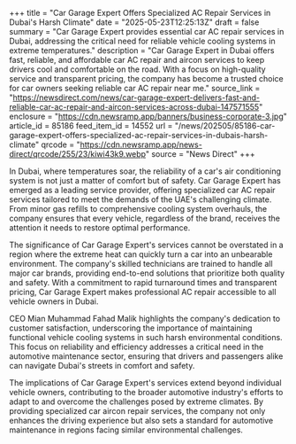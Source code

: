 +++
title = "Car Garage Expert Offers Specialized AC Repair Services in Dubai's Harsh Climate"
date = "2025-05-23T12:25:13Z"
draft = false
summary = "Car Garage Expert provides essential car AC repair services in Dubai, addressing the critical need for reliable vehicle cooling systems in extreme temperatures."
description = "Car Garage Expert in Dubai offers fast, reliable, and affordable car AC repair and aircon services to keep drivers cool and comfortable on the road. With a focus on high-quality service and transparent pricing, the company has become a trusted choice for car owners seeking reliable car AC repair near me."
source_link = "https://newsdirect.com/news/car-garage-expert-delivers-fast-and-reliable-car-ac-repair-and-aircon-services-across-dubai-147571555"
enclosure = "https://cdn.newsramp.app/banners/business-corporate-3.jpg"
article_id = 85186
feed_item_id = 14552
url = "/news/202505/85186-car-garage-expert-offers-specialized-ac-repair-services-in-dubais-harsh-climate"
qrcode = "https://cdn.newsramp.app/news-direct/qrcode/255/23/kiwi43k9.webp"
source = "News Direct"
+++

<p>In Dubai, where temperatures soar, the reliability of a car's air conditioning system is not just a matter of comfort but of safety. Car Garage Expert has emerged as a leading service provider, offering specialized car AC repair services tailored to meet the demands of the UAE's challenging climate. From minor gas refills to comprehensive cooling system overhauls, the company ensures that every vehicle, regardless of the brand, receives the attention it needs to restore optimal performance.</p><p>The significance of Car Garage Expert's services cannot be overstated in a region where the extreme heat can quickly turn a car into an unbearable environment. The company's skilled technicians are trained to handle all major car brands, providing end-to-end solutions that prioritize both quality and safety. With a commitment to rapid turnaround times and transparent pricing, Car Garage Expert makes professional AC repair accessible to all vehicle owners in Dubai.</p><p>CEO Mian Muhammad Fahad Malik highlights the company's dedication to customer satisfaction, underscoring the importance of maintaining functional vehicle cooling systems in such harsh environmental conditions. This focus on reliability and efficiency addresses a critical need in the automotive maintenance sector, ensuring that drivers and passengers alike can navigate Dubai's streets in comfort and safety.</p><p>The implications of Car Garage Expert's services extend beyond individual vehicle owners, contributing to the broader automotive industry's efforts to adapt to and overcome the challenges posed by extreme climates. By providing specialized car aircon repair services, the company not only enhances the driving experience but also sets a standard for automotive maintenance in regions facing similar environmental challenges.</p>